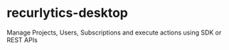# recurlytics-desktop
 Manage Projects, Users, Subscriptions and execute actions using SDK or REST APIs
